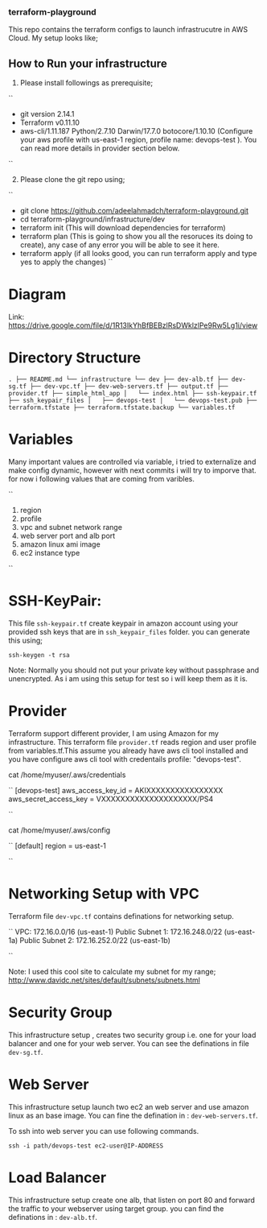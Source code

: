 ###  terraform-playground
This repo contains the terraform configs to launch infrastrucutre in AWS Cloud. My setup looks like;

## How to Run your infrastructure

1. Please install followings as prerequisite;

``
- git version 2.14.1
- Terraform v0.11.10
- aws-cli/1.11.187 Python/2.7.10 Darwin/17.7.0 botocore/1.10.10 (Configure your aws profile with us-east-1 region, profile name: devops-test ). You can read more details in provider section below. 

``


2. Please clone the git repo using;

``
- git clone https://github.com/adeelahmadch/terraform-playground.git
- cd terraform-playground/infrastructure/dev
- terraform init (This will download dependencies for terraform)
-  terraform plan (This is going to show you all the resoruces its doing to create), any case of any error you will be able to see it here. 
- terraform apply (if all looks good, you can run terraform apply and type yes to apply the changes)
``



# Diagram

Link: https://drive.google.com/file/d/1R13IkYhBfBEBzlRsDWklzlPe9Rw5Lg1i/view


# Directory Structure

``
.
├── README.md
└── infrastructure
    └── dev
        ├── dev-alb.tf
        ├── dev-sg.tf
        ├── dev-vpc.tf
        ├── dev-web-servers.tf
        ├── output.tf
        ├── provider.tf
        ├── simple_html_app
        │   └── index.html
        ├── ssh-keypair.tf
        ├── ssh_keypair_files
        │   ├── devops-test
        │   └── devops-test.pub
        ├── terraform.tfstate
        ├── terraform.tfstate.backup
        └── variables.tf
``

# Variables
Many important values are controlled via variable, i tried to externalize and make config dynamic, however with next commits i will try to imporve that. for now i following values that are coming from varibles. 

``
1. region
2. profile
3. vpc and subnet network range
4. web server port and alb port
5. amazon linux ami image
6. ec2 instance type

``


# SSH-KeyPair:
This file `ssh-keypair.tf` create keypair in amazon account using your provided ssh keys that are in `ssh_keypair_files` folder. you can generate this using;

`ssh-keygen -t rsa`

Note: Normally you should not put your private key without passphrase and unencrypted. As i am using this setup for test so i will keep them as it is. 

# Provider
Terraform support different provider, I am using Amazon for my infrastructure. This terraform file `provider.tf` reads region and user profile from variables.tf.This assume you already have aws cli tool installed and you have configure aws cli tool with credentails profile: "devops-test". 

cat /home/myuser/.aws/credentials

``
[devops-test]
aws_access_key_id = AKIXXXXXXXXXXXXXXXX
aws_secret_access_key = VXXXXXXXXXXXXXXXXXXXX/PS4

``

cat /home/myuser/.aws/config

``
[default]
region = us-east-1

``

# Networking Setup with VPC

Terraform file `dev-vpc.tf` contains definations for networking setup. 

``
VPC: 172.16.0.0/16 (us-east-1)
Public Subnet 1: 172.16.248.0/22 (us-east-1a)
Public Subnet 2: 172.16.252.0/22 (us-east-1b)

``

Note: I used this cool site to calculate my subnet for my range; http://www.davidc.net/sites/default/subnets/subnets.html


# Security Group

This infrastructure setup , creates two security group i.e. one for your load balancer and one for your web server. You can see the definations in file `dev-sg.tf`. 

# Web Server
This infrastructure setup launch two ec2 an web server and use amazon linux as an base image. You can fine the defination in : `dev-web-servers.tf`.

To ssh into web server you can use following commands. 

`ssh -i path/devops-test ec2-user@IP-ADDRESS`

# Load Balancer

This infrastructure setup create one alb, that listen on port 80 and forward the traffic to your webserver using target group. you can find the definations in : `dev-alb.tf`. 







